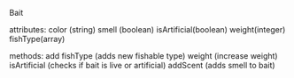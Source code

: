 Bait

attributes:
color (string)
smell (boolean)
isArtificial(boolean)
weight(integer)
fishType(array)

methods:
add fishType (adds new fishable type)
weight (increase weight)
isArtificial (checks if bait is live or artificial)
addScent (adds smell to bait)
